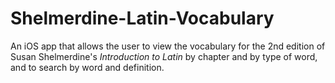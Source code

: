 # Shelmerdine-Latin-Vocabulary

An iOS app that allows the user to view the vocabulary for the 2nd edition of Susan Shelmerdine's *Introduction to Latin* by chapter and by type of word, and to search by word and definition.
